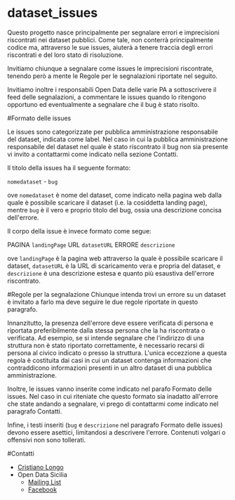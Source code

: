 # dataset_issues

Questo progetto nasce principalmente per segnalare errori e imprecisioni
riscontrati nei dataset pubblici. Come tale, non conterrà principalmente 
codice ma, attraverso le sue issues, aiuterà a tenere traccia degli errori
riscontrati e del loro stato di risoluzione. 

Invitiamo chiunque a segnalare come issues le imprecisioni riscontrate,
tenendo però a mente le Regole per le segnalazioni riportate nel seguito.

Invitiamo inoltre i responsabili Open Data delle varie PA a sottoscrivere
il feed delle segnalazioni, a commentare le issues quando lo ritengono
opportuno ed eventualmente a segnalare che il bug è stato risolto.

#Formato delle issues

Le issues sono categorizzate per pubblica amministrazione responsabile del
dataset, indicata come label. Nel caso in cui la pubblica amministrazione
responsabile del dataset nel quale è stato riscontrato il bug non sia 
presente vi invito a contattarmi come indicato nella sezione Contatti.

Il titolo della issues ha il seguente formato:

`nomedataset` - `bug`

ove `nomedataset` è nome del dataset, come
indicato nella pagina web dalla quale è possibile scaricare il dataset (i.e.
la cosiddetta landing page), mentre `bug` è il vero e proprio titolo del bug, 
ossia una descrizione concisa dell'errore.

Il corpo della issue è invece formato come segue:

PAGINA `landingPage`
URL `datasetURL`
ERRORE `descrizione`

ove `landingPage` è la pagina web attraverso la quale è possibile scaricare
il dataset, `datasetURL` è la URL di scaricamento vera e propria del dataset,
e `descrizione` è una descrizione estesa e quanto più esaustiva dell'errore
riscontrato.

#Regole per la segnalazione
Chiunque intenda trovi un errore su un dataset è invitato a farlo ma
deve seguire le due regole riportate in questo paragrafo.

Innanzitutto, la presenza dell'errore deve essere verificata di persona 
e riportata preferibilmente dalla stessa persona che la ha riscontrata
o verificata. Ad esempio, se si intende segnalare che l'indirizzo di una 
struttura non è stato  riportato correttamente, è necessario recarsi di persona 
al civico indicato o presso la struttura. L'unica eccezzione a questa 
regola è costituita dai casi in cui un dataset contenga informazioni
che contraddicono informazioni presenti in un altro dataset di una
pubblica amministrazione.

Inoltre, le issues vanno inserite come indicato nel parafo Formato delle 
issues. Nel caso in cui riteniate che questo formato sia inadatto all'errore
che state andando a segnalare, vi prego di contattarmi come indicato nel
paragrafo Contatti.

Infine, i testi inseriti (`bug` e `descrizione` nel paragrafo Formato delle issues)
devono essere asettici, limitandosi a descrivere l'errore. Contenuti 
volgari o offensivi non sono tollerati.

#Contatti

* [Cristiano Longo](mailto:cristianolongo@gmail.com)
* Open Data Sicilia 
  - [Mailing List](mailto:opendatasicilia@groups.dataninja.it)
  - [Facebook]()

